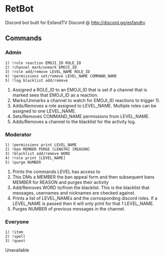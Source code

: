 # RetBot

Discord bot built for EsfandTV Discord @ http://discord.gg/esfandtv

## Commands

### Admin
```
1) !role reaction EMOJI_ID ROLE_ID
2) !channel mark/unmark EMOJI_ID
3) !role add/remove LEVEL_NAME ROLE_ID
4) !permissions set/remove LEVEL_NAME COMMAND_NAME
5) !log blacklist add/remove

```
1) Assigned a ROLE_ID to an EMOJI_ID that is set if a channel that is marked sees that EMOJI_ID as a reaction.
2) Marks/Unmarks a channel to watch for EMOJI_ID reactions to trigger 1).
3) Adds/Removes a role assigned to LEVEL_NAME. Multiple roles can be assigned to one LEVEL_NAME.
4) Sets/Removes COMMAND_NAME permissions from LEVEL_NAME.
5) Adds/Removes a channel to the blacklist for the activity log.

### Moderator
```
1) !permissions print LEVEL_NAME
2) !ban MEMBER PURGE [LENGTH] [REASON]
3) !blacklist add/remove WORD
4) !role print [LEVEL_NAME]
5) !purge NUMBER
```
1) Prints the commands LEVEL has access to
2) This DMs a MEMBER the ban appeal form and then subsequent bans MEMBER for REASON and purges their activity 
3) Add/Removes WORD to/from the blacklist. This is the blacklist that messages, usernames and nicknames are checked against.
4) Prints a list of LEVEL_NAMEs and the corrosponding discord roles. If a LEVEL_NAME is passed then it will only print for that 1 LEVEL_NAME.
5) Purges NUMBER of previous messages in the channel.


### Everyone
```
1) !item
2) !spell
3) !quest
```
Unavailable
